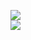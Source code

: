 [![](https://img.shields.io/badge/Made%20With-Github%20Spray-lightgrey.svg?style=for-the-badge&logo=github)](https://github.com/Annihil/github-spray#3240)  
[![](https://i.imgur.com/2DrTn0Z.gif)](https://github.com/Annihil/github-spray)